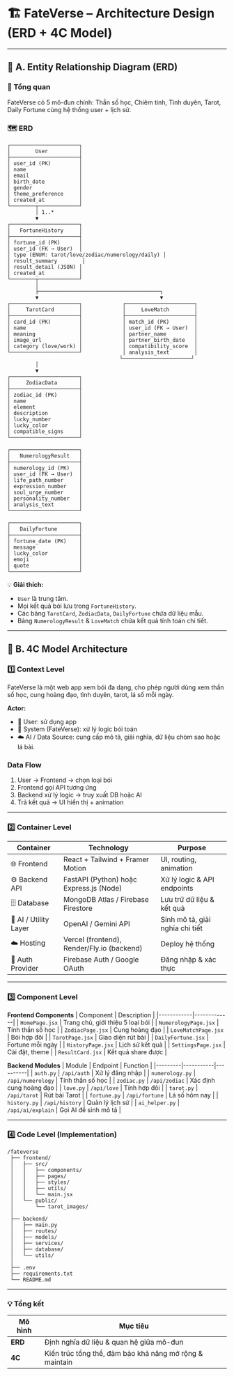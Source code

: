 # 🏗️ FateVerse – Architecture Design (ERD + 4C Model)

---

## 🌌 A. Entity Relationship Diagram (ERD)

### 🧩 Tổng quan
FateVerse có 5 mô-đun chính: Thần số học, Chiêm tinh, Tình duyên, Tarot, Daily Fortune cùng hệ thống user + lịch sử.

### 🗺️ ERD
```
┌──────────────────────┐
│        User          │
├──────────────────────┤
│ user_id (PK)         │
│ name                 │
│ email                │
│ birth_date           │
│ gender               │
│ theme_preference     │
│ created_at           │
└────────┬─────────────┘
         │ 1..*
         ▼
┌──────────────────────┐
│   FortuneHistory     │
├──────────────────────┤
│ fortune_id (PK)      │
│ user_id (FK → User)  │
│ type (ENUM: tarot/love/zodiac/numerology/daily) │
│ result_summary        │
│ result_detail (JSON) │
│ created_at           │
└────────┬─────────────┘
         │
         ├───────────────────────────────────────┐
         ▼                                       ▼
┌──────────────────────┐             ┌──────────────────────┐
│     TarotCard        │             │     LoveMatch        │
├──────────────────────┤             ├──────────────────────┤
│ card_id (PK)         │             │ match_id (PK)        │
│ name                 │             │ user_id (FK → User)  │
│ meaning              │             │ partner_name         │
│ image_url            │             │ partner_birth_date   │
│ category (love/work) │             │ compatibility_score  │
└──────────────────────┘             │ analysis_text        │
                                    └──────────────────────┘
         │
         ▼
┌──────────────────────┐
│     ZodiacData       │
├──────────────────────┤
│ zodiac_id (PK)       │
│ name                 │
│ element              │
│ description          │
│ lucky_number         │
│ lucky_color          │
│ compatible_signs     │
└──────────────────────┘

┌──────────────────────┐
│   NumerologyResult   │
├──────────────────────┤
│ numerology_id (PK)   │
│ user_id (FK → User)  │
│ life_path_number     │
│ expression_number    │
│ soul_urge_number     │
│ personality_number   │
│ analysis_text        │
└──────────────────────┘

┌──────────────────────┐
│   DailyFortune       │
├──────────────────────┤
│ fortune_date (PK)    │
│ message              │
│ lucky_color          │
│ emoji                │
│ quote                │
└──────────────────────┘
```

💡 **Giải thích:**
- `User` là trung tâm.  
- Mọi kết quả bói lưu trong `FortuneHistory`.  
- Các bảng `TarotCard`, `ZodiacData`, `DailyFortune` chứa dữ liệu mẫu.  
- Bảng `NumerologyResult` & `LoveMatch` chứa kết quả tính toán chi tiết.

---

## 🧱 B. 4C Model Architecture

### 1️⃣ Context Level
FateVerse là một web app xem bói đa dạng, cho phép người dùng xem thần số học, cung hoàng đạo, tình duyên, tarot, lá số mỗi ngày.

**Actor:**
- 👤 User: sử dụng app
- 🤖 System (FateVerse): xử lý logic bói toán
- ☁️ AI / Data Source: cung cấp mô tả, giải nghĩa, dữ liệu chòm sao hoặc lá bài.

### Data Flow
1. User → Frontend → chọn loại bói  
2. Frontend gọi API tương ứng  
3. Backend xử lý logic → truy xuất DB hoặc AI  
4. Trả kết quả → UI hiển thị + animation  

---

### 2️⃣ Container Level
| Container | Technology | Purpose |
|------------|-------------|----------|
| 🌐 Frontend | React + Tailwind + Framer Motion | UI, routing, animation |
| ⚙️ Backend API | FastAPI (Python) hoặc Express.js (Node) | Xử lý logic & API endpoints |
| 🗄️ Database | MongoDB Atlas / Firebase Firestore | Lưu trữ dữ liệu & kết quả |
| 🔮 AI / Utility Layer | OpenAI / Gemini API | Sinh mô tả, giải nghĩa chi tiết |
| ☁️ Hosting | Vercel (frontend), Render/Fly.io (backend) | Deploy hệ thống |
| 🔑 Auth Provider | Firebase Auth / Google OAuth | Đăng nhập & xác thực |

---

### 3️⃣ Component Level
**Frontend Components**
| Component | Description |
|------------|-------------|
| `HomePage.jsx` | Trang chủ, giới thiệu 5 loại bói |
| `NumerologyPage.jsx` | Tính thần số học |
| `ZodiacPage.jsx` | Cung hoàng đạo |
| `LoveMatchPage.jsx` | Bói hợp đôi |
| `TarotPage.jsx` | Giao diện rút bài |
| `DailyFortune.jsx` | Fortune mỗi ngày |
| `HistoryPage.jsx` | Lịch sử kết quả |
| `SettingsPage.jsx` | Cài đặt, theme |
| `ResultCard.jsx` | Kết quả share được |

**Backend Modules**
| Module | Endpoint | Function |
|---------|-----------|----------|
| `auth.py` | `/api/auth` | Xử lý đăng nhập |
| `numerology.py` | `/api/numerology` | Tính thần số học |
| `zodiac.py` | `/api/zodiac` | Xác định cung hoàng đạo |
| `love.py` | `/api/love` | Tính hợp đôi |
| `tarot.py` | `/api/tarot` | Rút bài Tarot |
| `fortune.py` | `/api/fortune` | Lá số hôm nay |
| `history.py` | `/api/history` | Quản lý lịch sử |
| `ai_helper.py` | `/api/ai/explain` | Gọi AI để sinh mô tả |

---

### 4️⃣ Code Level (Implementation)
```
/fateverse
 ├── frontend/
 │   ├── src/
 │   │   ├── components/
 │   │   ├── pages/
 │   │   ├── styles/
 │   │   ├── utils/
 │   │   └── main.jsx
 │   └── public/
 │       └── tarot_images/
 │
 ├── backend/
 │   ├── main.py
 │   ├── routes/
 │   ├── models/
 │   ├── services/
 │   ├── database/
 │   └── utils/
 │
 ├── .env
 ├── requirements.txt
 └── README.md
```

---

### 💡 Tổng kết
| Mô hình | Mục tiêu |
|----------|-----------|
| **ERD** | Định nghĩa dữ liệu & quan hệ giữa mô-đun |
| **4C** | Kiến trúc tổng thể, đảm bảo khả năng mở rộng & maintain |
